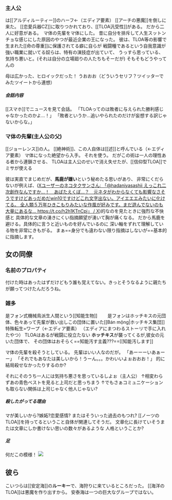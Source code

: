 ### 主人公
は[[アルディルーティー]]のハーフ←（エディア要素）
[[アーチの悪魔]]を倒しに来た。
[[恋愛兵器CZ]]に取りつかれており、[[TLOA汎受性]]がある。
だから二人に好意がある。　マ体の先輩をマ体にした。
昔に自分を排斥して人生スットンチョな感じにした原因のやつが最近企業の王になった。
彼は、TLOA等の影響で生まれた[[命の尊重]]に保護されてる癖に自らが
戦闘種であるという自我意識が強い職業に就いてる奴らは、特有の演技症が出ていて、
うっすら思っている、気持ち悪いと。(それは自分の立場廻りの人たちもそーだが)
そもそもどうやってんの

母は広かった、ヒロイックだった！
うおおお（どういうセリフ？ツイッターでみたツイートから連想）
##### 会話内容
[[スマホ]]でニュースを見て会話。
「TLOAってのは敗者に与えられた勝利感じゃなかったのかよ…！」
「敗者というか…追いやられたのだけが妄想する訳じゃないからな。」
### マ体の先輩(主人公の父)
[[ジョーレンス]]の人。
[[絶神術]]、この人自体は[[述]]と呼んでいる（←エディア要素）
マ体になった絶望から入手。
それを使う。
だがこの術は一人の理性ある者から連鎖させる、
TLOAは主人公のせいで消え失せたが、[[信仰型TLOA]]でミサが使える

彼は実直でまじめだが、**馬鹿が嫌い**という秘めたる思いがあり、
非常にくだらないが例えば、([Xユーザーのネコタクサンさん: 「@hadaniyasashii えっこれ二次創作なんですか…！　あばたえくぼ…？　元ネタがわからなくても影響なさそうですけどあっだめだwin10ですけどこれ文字出ない。アイエエエみたいに化けてる。 全人類５万年ひきこもりみたいな作風が好みです。まだ遊んでないのも大量にあるな… https://t.co/h2h1KTnCpj」 / X](https://x.com/nekotakusan/status/882992149964275713))的なのを見たときに強烈な不快感と
具体的な文章の湧きにくい指摘願望が湧いて胸が痛くなる。
だから馬鹿を避ける。具体的に言うと近いものを好んでいるのに
深い軸をずれて理解している物を非常にきもがる。
まぁ==身分でも違わない限り指摘はしないが==基本的に指摘します。


## 女の同僚
### 名前のプロパティ
付けた時はあったはずだけどもう誰も覚えてない。きっとそうなるように親たちが願ってつけたんだろうね。
### 雑多
是フォン式機械鳥派生人間という[[知能生物]]　　
是フォンはホッチキスの元団体、色々あって先輩が救い出しこの団体に置いた[[Bán mộng|ホッチキス集団]]
特殊転生=ワープ（←エディア要素）
（エディアにまつわるストーリで手に入れたやつ）
TLOAはあるが戦闘に役立たない
**ホッチキス**が襲ってくるが,彼女の元いた団体で、
その団体はおそらく==知能汚す主義???==[[知能汚します]]

マ体の先輩を殺そうとしている。
先輩はいい人なのだが。
「あーーーいあぁーー」
「それでもあなたは美しいから！うーん。。。かわいいよぉおおお！」
的に結局殺せなかったりするのか?

それにそのうち一人には気持ち悪さを思っているしよぉ（主人公）
↑相変わらずあの青色ベストを見ると上司だと思っちまう
↑でもさぁコミュニケーションも取らない関係は上司じゃなく他人じゃない?

##### 殺したがってる理由
マが美しいから?嫉妬?恋愛感情?
またはそういった過去のもつれ?
[[ノーツのTLOA]]を持ってるということ自体が関連してそうだ。
文章化に長けていそうまたは文章にしか書けない思いの数々があるような
人格ということか?
##### 足
何だこの模様！
![](https://twitter.com/Jleryxa/status/1839023551950516393)



## 彼ら
こいつらは[[安定海]]の**ルーキー**で、海狩りに来ているところだった。
[[海洋のTLOA]]は悪魔を作り出すから。
安泰海は一つの巨大なグループではない。

